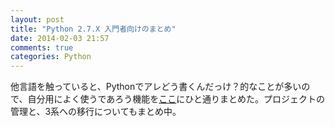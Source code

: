 ```yaml
---
layout: post
title: "Python 2.7.X 入門者向けのまとめ"
date: 2014-02-03 21:57
comments: true
categories: Python
---
```


他言語を触っていると、Pythonでアレどう書くんだっけ？的なことが多いので、自分用によく使うであろう機能を[ここ](/python/)にひと通りまとめた。プロジェクトの管理と、3系への移行についてもまとめ中。
